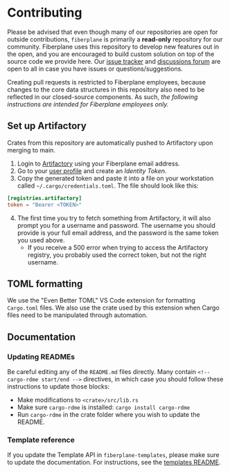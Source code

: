 # Contributing

Please be advised that even though many of our repositories are open for outside
contributions, `fiberplane` is primarily a **read-only** repository for our
community. Fiberplane uses this repository to develop new features out in the
open, and you are encouraged to build custom solution on top of the source code
we provide here. Our [issue tracker](https://github.com/fiberplane/fiberplane/issues)
and [discussions forum](https://github.com/fiberplane/fiberplane/discussions)
are open to all in case you have issues or questions/suggestions.

Creating pull requests is restricted to Fiberplane employees, because changes to
the core data structures in this repository also need to be reflected in our
closed-source components. As such, _the following instructions are intended for
Fiberplane employees only._

## Set up Artifactory

Crates from this repository are automatically pushed to Artifactory upon merging
to main.

1. Login to [Artifactory](https://fiberplane.jfrog.io/ui/login/) using your
   Fiberplane email address.
2. Go to your [user profile](https://fiberplane.jfrog.io/ui/user_profile) and
   create an _Identity Token_.
3. Copy the generated token and paste it into a file on your workstation called
   `~/.cargo/credentials.toml`. The file should look like this:

```toml
[registries.artifactory]
token = "Bearer <TOKEN>"
```

4. The first time you try to fetch something from Artifactory, it will also
   prompt you for a username and password. The username you should provide is
   your full email address, and the password is the same token you used above.
   - If you receive a 500 error when trying to access the Artifactory registry,
     you probably used the correct token, but not the right username.

## TOML formatting

We use the "Even Better TOML" VS Code extension for formatting `Cargo.toml`
files. We also use the crate used by this extension when Cargo files need to be
manipulated through automation.

## Documentation

### Updating READMEs

Be careful editing any of the `README.md` files directly. Many contain
`<!-- cargo-rdme start/end -->` directives, in which case you should follow
these instructions to update those blocks:

- Make modifications to `<crate>/src/lib.rs`
- Make sure `cargo-rdme` is installed: `cargo install cargo-rdme`
- Run `cargo-rdme` in the crate folder where you wish to update the README.

### Template reference

If you update the Template API in `fiberplane-templates`, please make sure to
update the documentation. For instructions, see the
[templates README](fiberplane-templates/README.md#generating-documentation).
